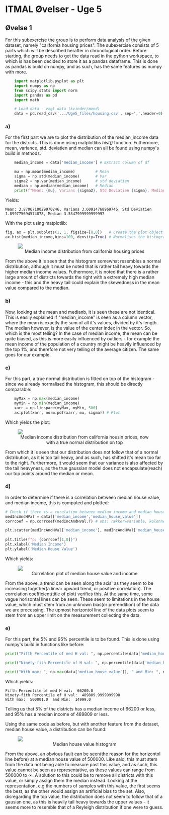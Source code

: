 # ITMAL Øvelser - Uge 5



## Øvelse 1
For this subexercise the group is to perform data analysis of the given dataset, namely "california housing prices". The subexercise consists of 5 parts which will be described herafter in chronological order. Before starting, the group needs to get the data read in the python workspace, to which is has been decided to store it as a pandas dataframe. This is done as pandas is build on numpy, and as such, has the same features as numpy with more. 
```python
    import matplotlib.pyplot as plt
    import numpy as np
    from scipy.stats import norm
    import pandas as pd
    import math

    # Load data - vægt data (kvinder/mænd)
    data = pd.read_csv('.../Uge5_files/housing.csv', sep=',',header=0)
```

### a) 
For the first part we are to plot the distribution of the median_income data for the districts. This is done using matplotlibs _hist()_ function. Futhermore, mean, variance, std. deviatien and median can all be found using numpy's build in methods. 
```python
    median_income = data['median_income'] # Extract column of df

    mu = np.mean(median_income)         # Mean
    sigma = np.std(median_income)       # Var
    sigma2 = np.var(median_income)      # std deviatien
    median = np.median(median_income)   # Median
    print(f"Mean: {mu}, Varians {sigma2}, Std Deviatien {sigma}, Median {median}")
```
Yields: 

    Mean: 3.8706710029070246, Varians 3.60914768969746, Std Deviatien 1.899775694574878, Median 3.5347999999999997

With the plot using matplotlib: 
```python
fig, ax = plt.subplots(1, 1, figsize=[8,8])   # Create the plot object
ax.hist(median_income,bins=100, density=True) # Normalises the histogram
```
<figure class="image">
    <img src=California_Housing_dist.png>
    <figcaption> <center> Median income distribution from california housing prices </figcaption> 
</figure>

From the above it is seen that the histogram somewhat resembles a normal distribution, although it must be noted that is rather tail heavy towards the higher median income values. Futhermore, it is noted that there is a rather large amount of districts towards the right with a extremely high median income - this and the heavy tail could explain the skewedness in the mean value compared to the median. 

### b) 
Now, looking at the mean and medianb, it is seen these are not identical. This is easily explained if "median_income" is seen as a column vector, where the mean is exactly the sum of all it's values, divided by it's length. The median however, is the value of the center index in the vector. So, which is the most telling? In the case of median income, the mean can be quite biased, as this is more easily influenced by outliers - for example the mean income of the population of a country might be heavily influenced by the top 1%, and therefore not very telling of the average citizen. The same goes for our example. 

### c) 
For this part, a true normal distribution is fitted on top of the histogram - since we already normalised the histogram, this should be directly comparable: 


```python
    myMax = np.max(median_income)
    myMin = np.min(median_income)
    xarr = np.linspace(myMax, myMin, 500)    
    ax.plot(xarr, norm.pdf(xarr, mu, sigma)) # Plot
```

Which yields the plot: 
<figure class="image">
    <img src=California_Housing_dist2.png>
    <figcaption> <center> Median income distribution from california housin prices, now with a true normal distribution on top </figcaption> 
</figure>

From which it is seen that our distribution does not follow that of a normal distribution, as it is too tail heavy, and as such, has shifted it's mean too far to the right. Furthermore, it would seem that our variance is also affected by the tail heavyness, as the true gaussian model does not encapsulate(reach) our top points around the median or mean. 

### d)
In order to determine if there is a correlation between median house value, and median income, this is computed and plotted: 

```python
# Check if there is a corelation between median income and median house value
medIncAndHVal = data[['median_income','median_house_value']]
corrcoef = np.corrcoef(medIncAndHVal.T) # obs: rækker=variable, kolonner=samples (modsat normalt..)

plt.scatter(medIncAndHVal['median_income'], medIncAndHVal['median_house_value'], s=1)
    
plt.title(f"p: {corrcoef[1,0]}")
plt.xlabel('Median Income')
plt.ylabel('Median House Value')
```
Which yields: 

<figure class="image">
    <img src=Corr_plot.png>
    <figcaption> <center> Correlation plot of median house value and income </figcaption> 
</figure>

From the above, a trend can be seen along the axis' as they seem to be increasing together(a linear upward trend, or positive correlation). The correlation coefficient(title of plot) verifies this. At the same time, some vague horisontal lines can be seen. These seem to limitations in the house value, which must stem from an unknown bias(or prerendition) of the data we are processing. The upmost horizontol line of the data plots seem to stem from an upper limit on the measurement collecting the data. 

### e) 
For this part, the 5% and 95% percentile is to be found. This is done using numpy's build in functions like before: 

```python
print("Fifth Percentile of med H val: ", np.percentile(data['median_house_value'], 5))

print("Ninety-fith Percentile of H val: ", np.percentile(data['median_house_value'], 95))

print("With max: ", np.max(data['median_house_value']), " and Min: ", np.min(data['median_house_value']))
```

Which yields: 
```
Fifth Percentile of med H val:  66200.0
Ninety-fith Percentile of H val:  489809.9999999998
With max:  500001.0  and Min:  14999.0
```

Telling us that 5% of the districts has a median income of 66200 or less, and 95% has a median income of 489809 or less. 

Using the same code as before, but with another feature from the dataset, median house value, a distribution can be found: 

<figure class="image">
    <img src=Median_house_value.png>
    <figcaption> <center> Median house value histogram </figcaption> 
</figure>

From the above, an obvious fault can be seen(the reason for the horizontol line before) at a median house value of 500000. Like said, this must stem from the data not being able to measure past this value, and as such, this value cannot be seen as representative, as these values can range from 500000 to $\infty$. A solution to this could be to remove all districts with this value, or simply assign them the median instead. Looking at the representation, e.g the numbers of samples with this value, the first seems the best, as the other would assign an artificial bias to the set. Also, disregarding the top value, the distribution does not seem to follow that of a gausian one, as this is heavily tail heavy towards the upper values - it seems more to resemble that of a Reyleigh distribution if one were to guess. 
